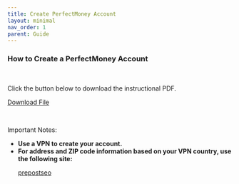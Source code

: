```yaml
---
title: Create PerfectMoney Account
layout: minimal
nav_order: 1
parent: Guide
---
```


<head>
    <meta charset="utf-8">
    <link rel="stylesheet" href="https://b3h1z.github.io/HidyBot-Docs/assets/css/en-style.css">
    <link rel="icon" href="https://b3h1z.github.io/HidyBot-Docs/favicon.ico" type="image/x-icon">
</head>
<div>
<h3>How to Create a PerfectMoney Account</h3>
<br>
<p>Click the button below to download the instructional PDF.</p>
<p>
<a href="https://b3h1z.github.io/HidyBot-Docs/assets/pdf/guide/perfectmoney_create_account.pdf" download>Download File</a>
</p>
<br>
<p>Important Notes:</p>
<ul>
    <li><strong>Use a VPN to create your account.</strong></li>
    <li>
    <strong>For address and ZIP code information based on your VPN country, use the following site:</strong>
        <p><a href="https://prepostseo.com/tool/fake-address-generator" download>prepostseo</a></p>
    </li>
</ul>
</div>